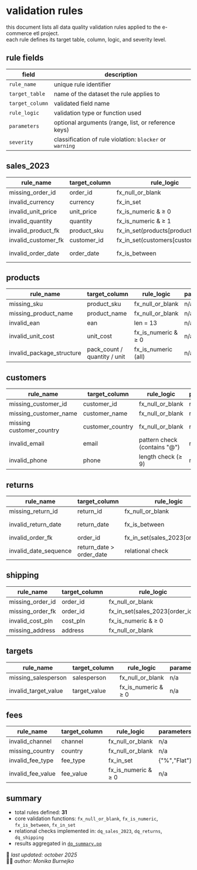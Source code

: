 # validation rules
this document lists all data quality validation rules applied to the e-commerce etl project.  
each rule defines its target table, column, logic, and severity level.

## rule fields
| field | description |
|--------|-------------|
| `rule_name` | unique rule identifier |
| `target_table` | name of the dataset the rule applies to |
| `target_column` | validated field name |
| `rule_logic` | validation type or function used |
| `parameters` | optional arguments (range, list, or reference keys) |
| `severity` | classification of rule violation: `blocker` or `warning` |

## sales_2023
| rule_name | target_column | rule_logic | parameters | severity |
|------------|----------------|-------------|-------------|-----------|
| missing_order_id | order_id | fx_null_or_blank | n/a | blocker |
| invalid_currency | currency | fx_in_set | {"PLN","EUR","USD"} | blocker |
| invalid_unit_price | unit_price | fx_is_numeric & ≥ 0 | n/a | blocker |
| invalid_quantity | quantity | fx_is_numeric & ≥ 1 | n/a | blocker |
| invalid_product_fk | product_sku | fx_in_set(products[product_sku]) | n/a | blocker |
| invalid_customer_fk | customer_id | fx_in_set(customers[customer_id]) | n/a | blocker |
| invalid_order_date | order_date | fx_is_between | (#date(2023,1,1), #date(2023,12,31)) | blocker |

## products
| rule_name | target_column | rule_logic | parameters | severity |
|------------|----------------|-------------|-------------|-----------|
| missing_sku | product_sku | fx_null_or_blank | n/a | blocker |
| missing_product_name | product_name | fx_null_or_blank | n/a | warning |
| invalid_ean | ean | len = 13 | n/a | blocker |
| invalid_unit_cost | unit_cost | fx_is_numeric & ≥ 0 | n/a | blocker |
| invalid_package_structure | pack_count / quantity / unit | fx_is_numeric (all) | n/a | warning |

## customers
| rule_name | target_column | rule_logic | parameters | severity |
|------------|----------------|-------------|-------------|-----------|
| missing_customer_id | customer_id | fx_null_or_blank | n/a | blocker |
| missing_customer_name | customer_name | fx_null_or_blank | n/a | warning |
| missing customer_country | customer_country | fx_null_or_blank | n/a | warning |
| invalid_email | email | pattern check (contains "@") | n/a | warning |
| invalid_phone | phone | length check (≥ 9) | n/a | warning |

## returns
| rule_name | target_column | rule_logic | parameters | severity |
|------------|----------------|-------------|-------------|-----------|
| missing_return_id | return_id | fx_null_or_blank | n/a | blocker |
| invalid_return_date | return_date | fx_is_between | (#date(2023,1,1), #date(2023,12,31)) | warning |
| invalid_order_fk | order_id | fx_in_set(sales_2023[order_id]) | n/a | blocker |
| invalid_date_sequence | return_date > order_date | relational check | linked via order_id | blocker |

## shipping
| rule_name | target_column | rule_logic | parameters | severity |
|------------|----------------|-------------|-------------|-----------|
| missing_order_id | order_id | fx_null_or_blank | n/a | blocker |
| missing_order_fk | order_id | fx_in_set(sales_2023[order_id]) | n/a | blocker |
| invalid_cost_pln | cost_pln | fx_is_numeric & ≥ 0 | n/a | warning |
| missing_address | address | fx_null_or_blank | n/a | info |

## targets
| rule_name | target_column | rule_logic | parameters | severity |
|------------|----------------|-------------|-------------|-----------|
| missing_salesperson | salesperson | fx_null_or_blank | n/a | blocker |
| invalid_target_value | target_value | fx_is_numeric & ≥ 0 | n/a | blocker |

## fees
| rule_name | target_column | rule_logic | parameters | severity |
|------------|----------------|-------------|-------------|-----------|
| invalid_channel | channel | fx_null_or_blank | n/a| blocker |
| missing_country | country | fx_null_or_blank | n/a | warning |
| invalid_fee_type | fee_type | fx_in_set | {"%","Flat"} | warning |
| invalid_fee_value | fee_value | fx_is_numeric & ≥ 0 | n/a | blocker |

## summary
- total rules defined: **31**  
- core validation functions: `fx_null_or_blank`, `fx_is_numeric`, `fx_is_between`, `fx_in_set`  
- relational checks implemented in: `dq_sales_2023`, `dq_returns`, `dq_shipping`  
- results aggregated in [`dq_summary.pq`](./queries/dq_summary.pq)

📅 *last updated: october 2025*  
👩‍💻 *author: Monika Burnejko*
